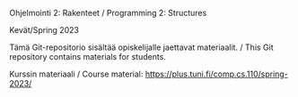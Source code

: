 Ohjelmointi 2: Rakenteet / Programming 2: Structures

Kevät/Spring 2023

Tämä Git-repositorio sisältää opiskelijalle jaettavat materiaalit. /
This Git repository contains materials for students.

Kurssin materiaali / Course material:
https://plus.tuni.fi/comp.cs.110/spring-2023/
